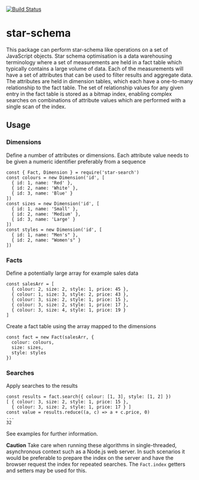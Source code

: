 [![Build Status](https://travis-ci.com/GrahamWillis/star-schema.svg?branch=master)](https://travis-ci.com/GrahamWillis/star-schema)
# star-schema
This package can perform star-schema like operations on a set of JavaScript objects. Star schema optimisation is a data warehousing terminology where a set of measurements are held in a fact table which typically contains a large volume of data. Each of the measurements will have a set of attributes that can be used to filter results and aggregate data. The attributes are held in dimension tables, which each have a one-to-many relationship to the fact table. The set of relationship values for any given entry in the fact table is stored as a bitmap index, enabling complex searches on combinations of attribute values which are performed with a single scan of the index.

## Usage
### Dimensions
Define a number of attributes or dimensions. Each attribute value needs to be given a numeric identifier preferably from a sequence
```
const { Fact, Dimension } = require('star-search')
const colours = new Dimension('id', [
  { id: 1, name: 'Red' },
  { id: 2, name: 'White' },
  { id: 3, name: 'Blue' }
])
const sizes = new Dimension('id', [
  { id: 1, name: 'Small' },
  { id: 2, name: 'Medium' },
  { id: 3, name: 'Large' }
])
const styles = new Dimension('id', [
  { id: 1, name: "Men's" },
  { id: 2, name: "Women's" }
])
```
### Facts
Define a potentially large array for example sales data
```
const salesArr = [
  { colour: 2, size: 2, style: 1, price: 45 },
  { colour: 1, size: 3, style: 2, price: 43 },
  { colour: 3, size: 2, style: 1, price: 15 },
  { colour: 3, size: 2, style: 1, price: 17 },
  { colour: 3, size: 4, style: 1, price: 19 }
]
```
Create a fact table using the array mapped to the dimensions
```
const fact = new Fact(salesArr, {
  colour: colours,
  size: sizes,
  style: styles
})
```
### Searches
Apply searches to the results
```
const results = fact.search({ colour: [1, 3], style: [1, 2] })
[ { colour: 3, size: 2, style: 1, price: 15 },
  { colour: 3, size: 2, style: 1, price: 17 } ]
const value = results.reduce((a, c) => a + c.price, 0)
...
32
```
See examples for further information. 

**Caution**
Take care when running these algorithms in single-threaded, asynchronous context such as a Node.js web server. In such scenarios it would be preferable to prepare the index on the server and have the browser request the index for repeated searches. The `Fact.index` getters and setters may be used for this.
